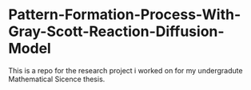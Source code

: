 # Pattern-Formation-Process-With-Gray-Scott-Reaction-Diffusion-Model
This is a repo for the research project i worked on for my undergradute Mathematical Sicence  thesis.


